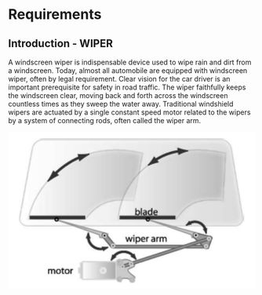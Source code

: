 # Requirements

## Introduction - WIPER
A windscreen wiper is indispensable device used to wipe rain and dirt from a windscreen. 
Today, almost all automobile are equipped with windscreen wiper, often by legal requirement. 
Clear vision for the car driver is an important prerequisite for safety in road traffic. 
The wiper faithfully keeps the windscreen clear, moving back and forth across the windscreen countless times as they sweep the water away. 
Traditional windshield wipers are actuated by a single constant speed motor related to the wipers by a system of connecting rods, often called the wiper arm.

![image](https://github.com/tejas-rv/M3_WiperControlSystem/blob/main/1_Requirements/Wiper.png)


